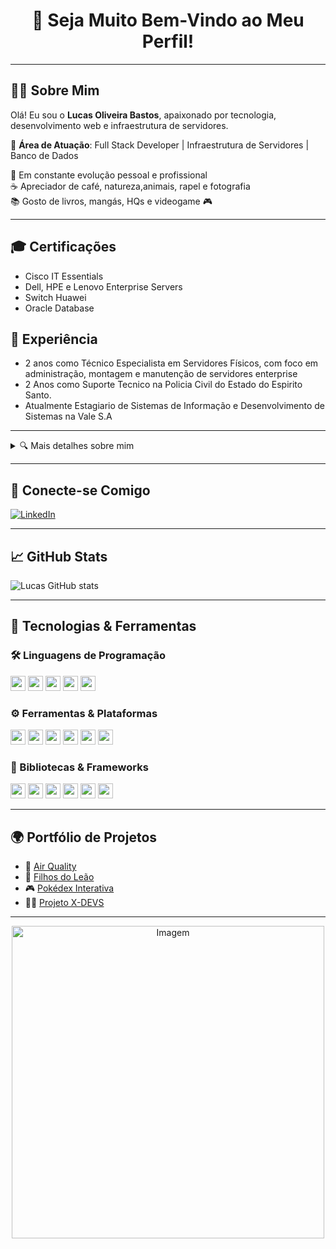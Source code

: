 <!-- Título -->
<h1 align="center">👋 Seja Muito Bem-Vindo ao Meu Perfil!</h1>

---

## 👨‍💻 Sobre Mim

Olá! Eu sou o **Lucas Oliveira Bastos**, apaixonado por tecnologia, desenvolvimento web e infraestrutura de servidores. 

🎯 **Área de Atuação**: Full Stack Developer | Infraestrutura de Servidores | Banco de Dados

🌱 Em constante evolução pessoal e profissional  
☕ Apreciador de café, natureza,animais, rapel e fotografia  
📚 Gosto de livros, mangás, HQs e videogame 🎮  

---

## 🎓 Certificações
- Cisco IT Essentials
- Dell, HPE e Lenovo Enterprise Servers
- Switch Huawei
- Oracle Database

## 💼 Experiência
- 2 anos como Técnico Especialista em Servidores Físicos, com foco em administração, montagem e manutenção de servidores enterprise
- 2 Anos como Suporte Tecnico na Policia Civil do Estado do Espirito Santo.
- Atualmente Estagiario de Sistemas de Informação e Desenvolvimento de Sistemas na Vale S.A
---

<details>
  <summary>🔍 Mais detalhes sobre mim</summary>

  - Tenho 27 anos e moro no Brasil 🇧🇷  
  - Fluente em inglês 🇬🇧  
  - Experiência prática em desenvolvimento full stack e administração de servidores físicos  
  - Aprecio a interseção entre hardware e software, sempre buscando soluções completas e eficientes  

</details>

---

## 🔗 Conecte-se Comigo

[![LinkedIn](https://img.shields.io/badge/-LinkedIn-0077B5?style=for-the-badge&logo=linkedin&logoColor=white)](https://www.linkedin.com/in/lucas-oliveira-bastos/)

---

## 📈 GitHub Stats

![Lucas GitHub stats](https://gh-readme-stats.vercel.app/api?username=Lucas-dev98&show_icons=true&theme=gotham)


---

## 🧰 Tecnologias & Ferramentas

### 🛠️ Linguagens de Programação
<p>
  <img src="https://cdn.jsdelivr.net/gh/devicons/devicon/icons/html5/html5-original.svg" height="24" />
  <img src="https://cdn.jsdelivr.net/gh/devicons/devicon/icons/css3/css3-original.svg" height="24" />
  <img src="https://cdn.jsdelivr.net/gh/devicons/devicon/icons/javascript/javascript-plain.svg" height="24" />
  <img src="https://cdn.jsdelivr.net/gh/devicons/devicon/icons/python/python-original.svg" height="24" />
  <img src="https://cdn.jsdelivr.net/gh/devicons/devicon/icons/mysql/mysql-original.svg" height="24" />
</p>

### ⚙️ Ferramentas & Plataformas
<p>
  <img src="https://cdn.jsdelivr.net/gh/devicons/devicon/icons/git/git-original.svg" height="24" />
  <img src="https://cdn.jsdelivr.net/gh/devicons/devicon/icons/mysql/mysql-original.svg" height="24" />
  <img src="https://cdn.jsdelivr.net/gh/devicons/devicon/icons/mariadb/mariadb-original.svg" height="24" />
  <img src="https://cdn.jsdelivr.net/gh/devicons/devicon/icons/vscode/vscode-original.svg" height="24" />
  <img src="https://cdn.jsdelivr.net/gh/devicons/devicon/icons/figma/figma-original.svg" height="24" />
  <img src="https://cdn.jsdelivr.net/gh/devicons/devicon/icons/canva/canva-original.svg" height="24" />
</p>

### 🚀 Bibliotecas & Frameworks
<p>
  <img src="https://cdn.jsdelivr.net/gh/devicons/devicon/icons/react/react-original.svg" height="24" />
  <img src="https://cdn.jsdelivr.net/gh/devicons/devicon/icons/bootstrap/bootstrap-plain.svg" height="24" />
  <img src="https://cdn.jsdelivr.net/gh/devicons/devicon/icons/angularjs/angularjs-original.svg" height="24" />
  <img src="https://cdn.jsdelivr.net/gh/devicons/devicon/icons/mongodb/mongodb-original.svg" height="24" />
  <img src="https://cdn.jsdelivr.net/gh/devicons/devicon/icons/express/express-original.svg" height="24" />
  <img src="https://cdn.jsdelivr.net/gh/devicons/devicon/icons/nodejs/nodejs-original.svg" height="24" />
</p>

---

## 🌍 Portfólio de Projetos

- 🌿 [Air Quality](https://airquality-vqcq.onrender.com/)
- 🦁 [Filhos do Leão](https://filhosdoleao.netlify.app/)
- 🎮 [Pokédex Interativa](https://github.com/Lucas-dev98/projeto-pokedex)
- 👨‍💻 [Projeto X-DEVS](https://github.com/Lucas-dev98/projeto-xdevs)

---

<p align="center">
  <img src="https://github.com/VariableBee/VariableBee/assets/77739311/4e9f41af-6b57-49a7-b15a-74322e96b4d7" alt="Imagem" width="500">
</p>
